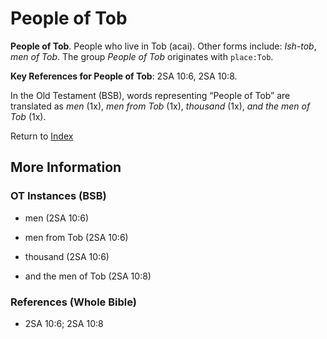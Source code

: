 # People of Tob
**People of Tob**. 
People who live in Tob (acai). 
Other forms include: 
*Ish-tob*, *men of Tob*. 
The group _People of Tob_ originates with `place:Tob`. 


**Key References for People of Tob**: 
2SA 10:6, 2SA 10:8. 


In the Old Testament (BSB), words representing “People of Tob” are translated as 
*men* (1x), *men from Tob* (1x), *thousand* (1x), *and the men of Tob* (1x). 




Return to [Index](00-Index.md)

## More Information

### OT Instances (BSB)

* men (2SA 10:6)

* men from Tob (2SA 10:6)

* thousand (2SA 10:6)

* and the men of Tob (2SA 10:8)



### References (Whole Bible)

* 2SA 10:6; 2SA 10:8



